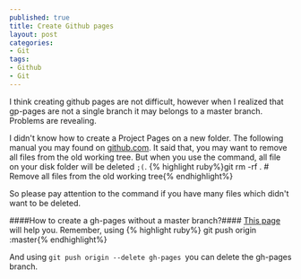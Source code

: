 ```yaml
--- 
published: true
title: Create Github pages 
layout: post
categories:
- Git
tags: 
- Github
- Git
---
```

I think creating github pages are not difficult, however when I realized that gp-pages are not a single branch it may belongs to a master branch. Problems are revealing. 

I didn't know how to create a  Project Pages on a new folder.
The following manual you may found on [github.com](http://help.github.com/articles/creating-project-pages-manually "creating project pages manually").
It said that, you may want to remove all files from the old working tree. But when you use the command, all file on your disk folder will be deleted `;(`.
{% highlight ruby%}git rm -rf . # Remove all files from the old working tree{% endhighlight%}

So please pay attention to the command if you have many files which didn't want to be deleted.

####How to create a gh-pages without a master branch?####
[This page](http://oli.jp/2011/github-pages-workflow/ "github pages workflow") will help you.
Remember, using 
{% highlight ruby%} git push origin :master{% endhighlight%}

And using <code>git push origin --delete gh-pages </code>you can delete the gh-pages branch.
